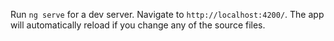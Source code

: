 
Run `ng serve` for a dev server. Navigate to `http://localhost:4200/`. The app will automatically reload if you change any of the source files.
